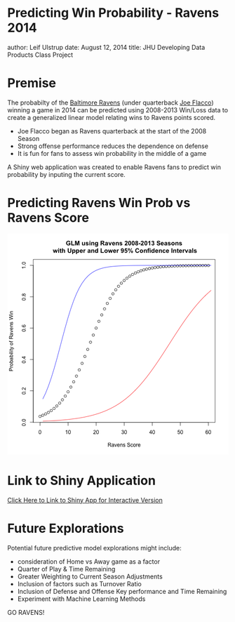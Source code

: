 Predicting Win Probability - Ravens 2014
========================================================
author: Leif Ulstrup
date: August 12, 2014
title: JHU Developing Data Products Class Project

Premise
========================================================

The probabilty of the [Baltimore Ravens](http://www.baltimoreravens.com) (under quarterback [Joe Flacco](http://en.wikipedia.org/wiki/Joe_Flacco)) winning a game in 2014 can be predicted using 2008-2013 Win/Loss data to create a generalized linear model relating wins to Ravens points scored.

- Joe Flacco began as Ravens quarterback at the start of the 2008 Season
- Strong offense performance reduces the dependence on defense
- It is fun for fans to assess win probability in the middle of a game

A Shiny web application was created to enable Ravens fans to predict win probability by inputing the current score.

Predicting Ravens Win Prob vs Ravens Score
========================================================



![plot of chunk unnamed-chunk-1](Data-Products-Presentation-with-R-Code-figure/unnamed-chunk-1.png) 

Link to Shiny Application
========================================================


[Click Here to Link to Shiny App for Interactive Version](http://lulstrup.shinyapps.io/GoRavens-JHU-Developing-Data-Products/)

Future Explorations
========================================================

Potential future predictive model explorations might include:

- consideration of Home vs Away game as a factor
- Quarter of Play & Time Remaining
- Greater Weighting to Current Season Adjustments
- Inclusion of factors such as Turnover Ratio
- Inclusion of Defense and Offense Key performance and Time Remaining
- Experiment with Machine Learning Methods

GO RAVENS! 
